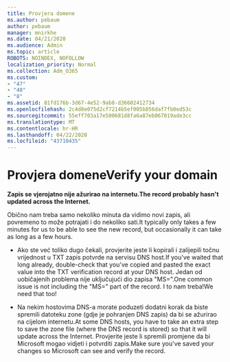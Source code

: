 ```yaml
---
title: Provjera domene
ms.author: pebaum
author: pebaum
manager: mnirkhe
ms.date: 04/21/2020
ms.audience: Admin
ms.topic: article
ROBOTS: NOINDEX, NOFOLLOW
localization_priority: Normal
ms.collection: Adm_O365
ms.custom:
- "47"
- "48"
- "8"
ms.assetid: 81fd176b-3d67-4e52-9ab8-d36602412734
ms.openlocfilehash: 2c4d8e075d2cf7214b5ef005b856daf7fb0ed53c
ms.sourcegitcommit: 55eff703a17e500681d8fa6a87eb067019ade3cc
ms.translationtype: MT
ms.contentlocale: hr-HR
ms.lasthandoff: 04/22/2020
ms.locfileid: "43710435"
---
```

# <a name="verify-your-domain"></a><span data-ttu-id="46460-102">Provjera domene</span><span class="sxs-lookup"><span data-stu-id="46460-102">Verify your domain</span></span>

 <span data-ttu-id="46460-103">**Zapis se vjerojatno nije ažurirao na internetu.**</span><span class="sxs-lookup"><span data-stu-id="46460-103">**The record probably hasn't updated across the Internet.**</span></span>
  
<span data-ttu-id="46460-104">Obično nam treba samo nekoliko minuta da vidimo novi zapis, ali povremeno to može potrajati i do nekoliko sati.</span><span class="sxs-lookup"><span data-stu-id="46460-104">It typically only takes a few minutes for us to be able to see the new record, but occasionally it can take as long as a few hours.</span></span> 
  
- <span data-ttu-id="46460-105">Ako ste već toliko dugo čekali, provjerite jeste li kopirali i zalijepili točnu vrijednost u TXT zapis potvrde na servisu DNS host.</span><span class="sxs-lookup"><span data-stu-id="46460-105">If you've waited that long already, double-check that you've copied and pasted the exact value into the TXT verification record at your DNS host.</span></span> <span data-ttu-id="46460-106">Jedan od uobičajenih problema nije uključujući dio zapisa "MS=".</span><span class="sxs-lookup"><span data-stu-id="46460-106">One common issue is not including the "MS=" part of the record.</span></span> <span data-ttu-id="46460-107">I to nam treba!</span><span class="sxs-lookup"><span data-stu-id="46460-107">We need that too!</span></span>

- <span data-ttu-id="46460-108">Na nekim hostovima DNS-a morate poduzeti dodatni korak da biste spremili datoteku zone (gdje je pohranjen DNS zapis) da bi se ažurirao na cijelom internetu.</span><span class="sxs-lookup"><span data-stu-id="46460-108">At some DNS hosts, you have to take an extra step to save the zone file (where the DNS record is stored) so that it will update across the Internet.</span></span> <span data-ttu-id="46460-109">Provjerite jeste li spremili promjene da bi Microsoft mogao vidjeti i potvrditi zapis.</span><span class="sxs-lookup"><span data-stu-id="46460-109">Make sure you've saved your changes so Microsoft can see and verify the record.</span></span>
